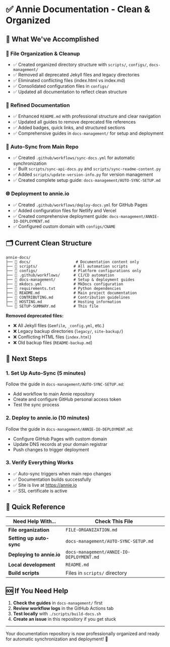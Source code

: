 # ✅ Annie Documentation - Clean & Organized

## 🎉 What We've Accomplished

### 📁 **File Organization & Cleanup**

- ✅ Created organized directory structure with `scripts/`, `configs/`, `docs-management/`
- ✅ Removed all deprecated Jekyll files and legacy directories
- ✅ Eliminated conflicting files (index.html vs index.md)
- ✅ Consolidated configuration files in `configs/`
- ✅ Updated all documentation to reflect clean structure

### 📝 **Refined Documentation**

- ✅ Enhanced `README.md` with professional structure and clear navigation
- ✅ Updated all guides to remove deprecated file references
- ✅ Added badges, quick links, and structured sections
- ✅ Comprehensive guides in `docs-management/` for setup and deployment

### 🔄 **Auto-Sync from Main Repo**

- ✅ Created `.github/workflows/sync-docs.yml` for automatic synchronization
- ✅ Built `scripts/sync-api-docs.py` and `scripts/sync-readme-content.py`
- ✅ Added `scripts/update-version-info.py` for version management
- ✅ Created complete setup guide: `docs-management/AUTO-SYNC-SETUP.md`

### 🌐 **Deployment to annie.io**

- ✅ Created `.github/workflows/deploy-docs.yml` for GitHub Pages
- ✅ Added configuration files for Netlify and Vercel
- ✅ Created comprehensive deployment guide: `docs-management/ANNIE-IO-DEPLOYMENT.md`
- ✅ Configured custom domain with `configs/CNAME`

## 🗂️ **Current Clean Structure**

```
annie-docs/
├── 📁 docs/                    # Documentation content only
├── 📁 scripts/                # All automation scripts
├── 📁 configs/                # Platform configurations only
├── 📁 .github/workflows/      # CI/CD automation
├── 📁 docs-management/        # Setup & deployment guides
├── 📄 mkdocs.yml              # MkDocs configuration
├── 📄 requirements.txt        # Python dependencies
├── 📄 README.md               # Main project documentation
├── 📄 CONTRIBUTING.md         # Contribution guidelines
├── 📄 HOSTING.md              # Hosting information
└── 📄 SETUP-SUMMARY.md        # This file
```

**Removed deprecated files:**

- ❌ All Jekyll files (`Gemfile`, `_config.yml`, etc.)
- ❌ Legacy backup directories (`legacy/`, `site-backup/`)
- ❌ Conflicting HTML files (`index.html`)
- ❌ Old backup files (`README-backup.md`)

## 🚀 Next Steps

### 1. **Set Up Auto-Sync** (5 minutes)

Follow the guide in `docs-management/AUTO-SYNC-SETUP.md`:

- Add workflow to main Annie repository
- Create and configure GitHub personal access token
- Test the sync process

### 2. **Deploy to annie.io** (10 minutes)

Follow the guide in `docs-management/ANNIE-IO-DEPLOYMENT.md`:

- Configure GitHub Pages with custom domain
- Update DNS records at your domain registrar
- Push changes to trigger deployment

### 3. **Verify Everything Works**

- ✅ Auto-sync triggers when main repo changes
- ✅ Documentation builds successfully
- ✅ Site is live at https://annie.io
- ✅ SSL certificate is active

## 📂 Quick Reference

| Need Help With...         | Check This File                          |
| ------------------------- | ---------------------------------------- |
| **File organization**     | `FILE-ORGANIZATION.md`                   |
| **Setting up auto-sync**  | `docs-management/AUTO-SYNC-SETUP.md`     |
| **Deploying to annie.io** | `docs-management/ANNIE-IO-DEPLOYMENT.md` |
| **Local development**     | `README.md`                              |
| **Build scripts**         | Files in `scripts/` directory            |

## 🆘 If You Need Help

1. **Check the guides** in `docs-management/` first
2. **Review workflow logs** in the GitHub Actions tab
3. **Test locally** with `./scripts/build-docs.sh`
4. **Create an issue** in this repository if you get stuck

---

Your documentation repository is now professionally organized and ready for automatic synchronization and deployment! 🎊
